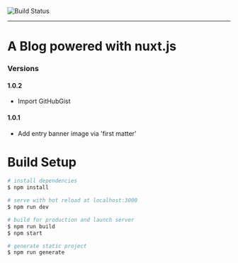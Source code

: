 ![Build Status](https://github.com/shnarazk/note/badges/master/build.svg)

---

# A Blog powered with nuxt.js

### Versions

#### 1.0.2
- Import GitHubGist

#### 1.0.1
- Add entry banner image via 'first matter'

# Build Setup

``` bash
# install dependencies
$ npm install

# serve with hot reload at localhost:3000
$ npm run dev

# build for production and launch server
$ npm run build
$ npm start

# generate static project
$ npm run generate
```

